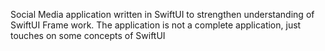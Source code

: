 Social Media application written in SwiftUI to strengthen understanding of SwiftUI Frame work. The application is not a complete application, just touches on some concepts of SwiftUI
